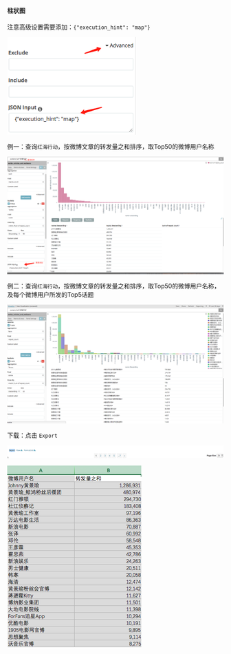 #### 柱状图

注意高级设置需要添加：`{"execution_hint": "map"}`

![](/assets/import36.png)

例一：查询`红海行动`，按微博文章的转发量之和排序，取Top50的微博用户名称

![](/assets/import01.png)

例二：查询`红海行动`，按微博文章的转发量之和排序，取Top50的微博用户名称，及每个微博用户所发的Top5话题

![](/assets/import02.png)

下载：点击 `Export`

![](/assets/import03.png)

![](/assets/import04.png)

